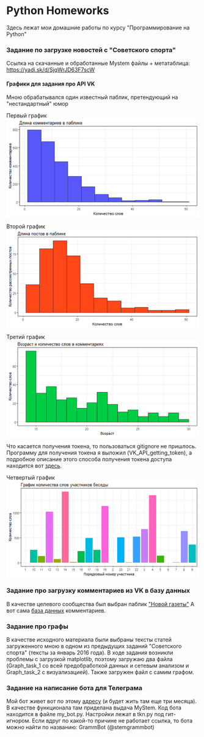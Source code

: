 # Python Homeworks
Здесь лежат мои домашние работы по курсу "Программирование на Python"

### Задание по загрузке новостей с "Советского спорта"
Ссылка на скачанные и обработанные Mystem файлы + метатаблица: https://yadi.sk/d/SjqWrJD63F7scW


#### Графики для задания про API VK
Мною обрабатывался один известный паблик, претендующий на "нестандартный" юмор

Первый график
![alt text](https://github.com/SergeyMikhaylov21/Python_Homeworks/blob/master/Comment_plot.png)

Второй график
![alt text](https://github.com/SergeyMikhaylov21/Python_Homeworks/blob/master/Post_plot.png)

Третий график
![alt text](https://github.com/SergeyMikhaylov21/Python_Homeworks/blob/master/Age_Words_plot.png)


Что касается получения токена, то пользоваться gitignore не пришлось. Программу для получения токена я выложил (VK_API_getting_token), а подробное описание этого способа получения токена доступа находится вот [здесь](http://old.pynsk.ru/posts/2015/Nov/26/api-vsemu-golova-vkontakte-ot-nachala-do-otpravki-soobshcheniia-drugu/#.WOeJR_mLTIV). 

Четвертый график
![alt text](https://github.com/SergeyMikhaylov21/Python_Homeworks/blob/master/Chat_Members_plot.png)


### Задание про загрузку комментариев из VK в базу данных
В качестве целевого сообщества был выбран паблик ["Новой газеты"](https://vk.com/novgaz)
А вот сама [база данных](https://yadi.sk/d/ySvxHV3k3HBwbn) комментариев.


### Задание про графы
В качестве исходного материала были выбраны тексты статей загруженного мною в одном из предыдущих заданий "Советского спорта" (тексты за январь 2016 года). В ходе задания возникли проблемы с загрузкой matplotlib, поэтому загружаю два файла (Graph_task_1 со всей предобработкой данных и сетевым анализом и Graph_task_2 с визуализацией). Также загружен файл с самим графом.

### Задание на написание бота для Телеграма
Мой бот живет вот по этому [адресу](https://web.telegram.org/#/im?p=@stemgrammbot) (и будет жить там еще три месяца). В качестве функционала там приделана выдача MyStem. Код бота находится в файле my_bot.py. Настройки лежат в tkn.py под гит-игнором.
Если вдруг по какой-то причине не работает ссылка, то бота можно найти по названию: GrammBot (@stemgrammbot)
